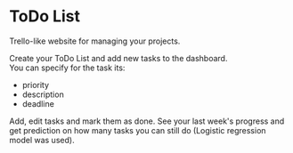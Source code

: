 # ToDo List

Trello-like website for managing your projects.

Create your ToDo List and add new tasks to the dashboard.  
You can specify for the task its:

- priority
- description
- deadline

Add, edit tasks and mark them as done. See your last week's progress and get prediction on how many tasks you can still do (Logistic regression model was used).